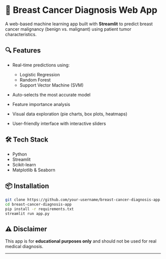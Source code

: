 # 🧠 Breast Cancer Diagnosis Web App

A web-based machine learning app built with **Streamlit** to predict breast cancer malignancy (benign vs. malignant) using patient tumor characteristics.

## 🔍 Features

* Real-time predictions using:

  * Logistic Regression
  * Random Forest
  * Support Vector Machine (SVM)
* Auto-selects the most accurate model
* Feature importance analysis
* Visual data exploration (pie charts, box plots, heatmaps)
* User-friendly interface with interactive sliders

## 🛠️ Tech Stack

* Python
* Streamlit
* Scikit-learn
* Matplotlib & Seaborn

## 📦 Installation

```bash
git clone https://github.com/your-username/breast-cancer-diagnosis-app.git
cd breast-cancer-diagnosis-app
pip install -r requirements.txt
streamlit run app.py
```

## ⚠️ Disclaimer

This app is for **educational purposes only** and should not be used for real medical diagnosis.

---
